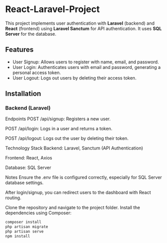 # React-Laravel-Project

This project implements user authentication with **Laravel** (backend) and **React** (frontend) using **Laravel Sanctum** for API authentication. It uses **SQL Server** for the database.

## Features

- User Signup: Allows users to register with name, email, and password.
- User Login: Authenticates users with email and password, generating a personal access token.
- User Logout: Logs out users by deleting their access token.

## Installation

### Backend (Laravel)

Endpoints
POST /api/signup: Registers a new user.

POST /api/login: Logs in a user and returns a token.

POST /api/logout: Logs out the user by deleting their token.

Technology Stack
Backend: Laravel, Sanctum (API Authentication)

Frontend: React, Axios

Database: SQL Server

Notes
Ensure the .env file is configured correctly, especially for SQL Server database settings.

After login/signup, you can redirect users to the dashboard with React routing.

Clone the repository and navigate to the project folder. Install the dependencies using Composer:
```bash
composer install
php artisan migrate
php artisan serve
npm install


